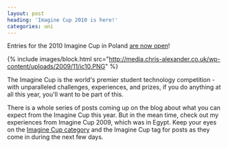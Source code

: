 ```yaml
---
layout: post
heading: 'Imagine Cup 2010 is here!'
categories: uni
---
```


Entries for the 2010 Imagine Cup in Poland [are now open](https://imaginecup.com/Registration/Default.aspx)!

{% include images/block.html src="http://media.chris-alexander.co.uk/wp-content/uploads/2009/11/ic10.PNG" %}

The Imagine Cup is the world's premier student technology competition - with unparalleled challenges, experiences, and prizes, if you do anything at all this year, you'll want to be part of this.

There is a whole series of posts coming up on the blog about what you can expect from the Imagine Cup this year. But in the mean time, check out my experiences from Imagine Cup 2009, which was in Egypt. Keep your eyes on the [Imagine Cup category](/category/microsoft/imagine-cup-microsoft) and the Imagine Cup tag for posts as they come in during the next few days.
